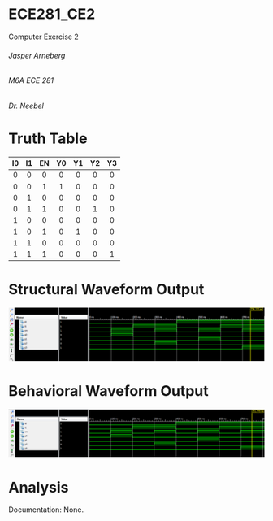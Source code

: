 ECE281_CE2
==========

Computer Exercise 2

###### Jasper Arneberg
###### M6A ECE 281
###### Dr. Neebel

# Truth Table

| I0 | I1 | EN | Y0 | Y1 | Y2 | Y3 |
| :--: | :--: | :--: | :--: | :--: | :--: | :--: |
| 0 | 0 | 0 | 0 | 0 | 0 | 0 |
| 0 | 0 | 1 | 1 | 0 | 0 | 0 |
| 0 | 1 | 0 | 0 | 0 | 0 | 0 |
| 0 | 1 | 1 | 0 | 0 | 1 | 0 |
| 1 | 0 | 0 | 0 | 0 | 0 | 0 |
| 1 | 0 | 1 | 0 | 1 | 0 | 0 |
| 1 | 1 | 0 | 0 | 0 | 0 | 0 |
| 1 | 1 | 1 | 0 | 0 | 0 | 1 |

# Structural Waveform Output

![alt text](https://github.com/JasperArneberg/ECE281_CE2/blob/master/structural_waveform.png?raw=true "Structural Screenshot")

# Behavioral Waveform Output

![alt text](https://github.com/JasperArneberg/ECE281_CE2/blob/master/behavioral_waveform.png?raw=true "Behavioral Screenshot")

# Analysis



Documentation: None.
